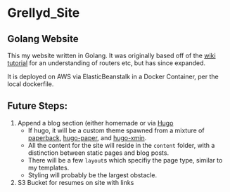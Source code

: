 # Grellyd_Site
## Golang Website

This my website written in Golang. It was originally based off of the [wiki tutorial](https://golang.org/doc/articles/wiki/) for an understanding of routers etc, but has since expanded.

It is deployed on AWS via ElasticBeanstalk in a Docker Container, per the local dockerfile.

## Future Steps:
1. Append a blog section (either homemade or via [Hugo](https://gohugo.io/)
    - If hugo, it will be a custom theme spawned from a mixture of [paperback](https://github.com/damiencaselli/paperback), [hugo-paper](https://github.com/nanxiaobei/hugo-paper), and [hugo-xmin](https://github.com/yihui/hugo-xmin).
    - All the content for the site will reside in the `content` folder, with a distinction between static pages and blog posts. 
    - There will be a few `layout`s which specifiy the page type, similar to my templates.
    - Styling will probably be the largest obstacle.
2. S3 Bucket for resumes on site with links

